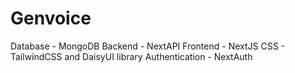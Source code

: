 # Genvoice
Database - MongoDB
Backend - NextAPI
Frontend - NextJS
CSS - TailwindCSS and DaisyUI library
Authentication - NextAuth
